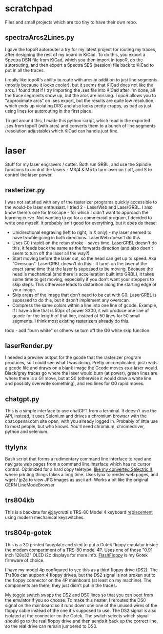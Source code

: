 # scratchpad

Files and small projects which are too tiny to have their own repo.

## spectraArcs2Lines.py

I gave the topoR autorouter a try for my latest project for routing my traces, after designing the rest of my board in KiCad. To do this, you export a Spectra DSN file from KiCad, which you then import in topoR, do the autorouting, and then export a Spectra SES (session) file back to KiCad to put in all the traces.

I really like topoR's ability to route with arcs in addition to just line segments (mostly because it looks cooler), but it seems that KiCad does not like the arcs. I found that if I try importing the .ses file into KiCad after I'm done, all the trace segments show up, but the arcs are missing. TopoR allows you to "approximate arcs" on .ses export, but the results are quite low resolution, which ends up violating DRC and also looks pretty crappy, as bad as just using lines for autorouting in the first place.

To get around this, I made this python script, which read in the exported .ses from topoR (with arcs) and converts them to a bunch of line segments (resolution adjustable) which KiCad can handle just fine.

# laser

Stuff for my laser engravers / cutter. Both run GRBL, and use the Spindle functions to control the lasers - M3/4 & M5 to turn laser on / off, and S to control the laser power.

## rasterizer.py

I was not satisfied with any of the rasterizer programs quickly accessible to the would-be laser enthusiast. I tried 2 - LaserWeb and LaserGRBL. I also know there's one for Inkscape - for which I didn't want to approach the learning curve. Not wanting to go for a commercial program, I decided to write one myself. It probably isn't good for everything, but it does do these:

* Unidirectional engraving (left to right, in X only) - my laser seemed to have trouble going in both directions. LaserWeb doesn't do this.
* Uses G0 (rapid) on the retun stroke - saves time. LaserGRBL doesn't do this, it feeds back the same as the forwards direction (and also doen't seem to turn off the laser all the way?)
* Start moving before the laser cut, so the head can get up to speed. Aka "Overscan". LaserGRBL doesn't do this - it turns on the laser at the exact same time that the laser is supossed to be moving. Because the head is mechanical (and there is accelleration built into GRBL), it takes some time to get moving, especially if you don't want your steppers to skip steps. This otherwise leads to distorition along the starting edge of your image.
* Skip areas of the image that don't need to be cut with G0. LaserGRBL is supossed to do this, but it dson't implement any overscan.
* Compress the same colors within a line into one line of gcode. Example, if I have a line that is 50px of power S300, it will produce one line of gcode for the length of that line, instead of 50 lines for 50 small segments. I think most existing rasterizers already do this.

todo - add "burn white" or otherwise turn off the G0 white skip function

## laserRender.py

I needed a preview output for the gcode that the rasterizer program produces, so I could see what I was doing. Pretty uncomplicated, just reads a gcode file and draws on a blank image the Gcode moves as a laser would. Black/grey traces go where the laser would burn (at power), green lines are where there is a G1 move, but at S0 (otherwise it would draw a white line and possibly overwrite something), and red lines for G0 rapid moves.

## chatgpt.py

This is a simple interface to use chatGPT from a terminal. It doesn't use the API, instead, it uses Selenium and drives a chromium browser with the chat.openai.com site open, with you already logged in. Probably of little use to most people, but who knows. You'll need chromium, chromedriver, python and selenium.

## ttylynx

Bash script that forms a rudimentary command line interface to read and navigate web pages from a command line interface which has no cursor control. Optimized for a hard copy teletype, [like my converted Selectric II](https://www.youtube.com/watch?v=1kXnsvYfaF4), where printing things takes a long time. Uses lynx to render web pages, and wget / jp2a to view JPG images as ascii art. Works a bit like the original CERN LineModeBrowser

## trs804kb

This is a backlate for @jaycrutti's TRS-80 Model 4 keyboard [replacement](https://www.jaycrutti.com/hardware-projects/tandy-trs-80-model-4-replacement-keyboard) using modern mechanical keyswitches.

## trs804p-gotek

This is a 3D printed faceplate and sled to put a Gotek floppy emulator inside the modem compartment of a TRS-80 model 4P. Uses one of those "0.91 inch 128x32" OLED i2c displays for more info. [FlashFloppy](https://github.com/keirf/flashfloppy) is my Gotek firmware of choice.

I have my model 4p configured to see this as a third floppy drive (DS2). The Trs80s can support 4 floppy drives, but the DS2 signal is not broken out to the floppy connector on the 4P mainboard (at least on my machine). The components are there, they just didn't put in the traces. 

My toggle switch swaps the DS2 and DS0 lines so that you can boot from the emulator if you so choose. To make this neater, I rerouted the DS0 signal on the mainboard so it runs down one one of the unused wires of the floppy cable instead of the one it's supposed to use. The DS2 signal is also isolated at the connector on the Gotek. The switch selects which signal should go to the real floppy drive and then sends it back up the correct line, so the real drive can remain jumpered to DS0. 
